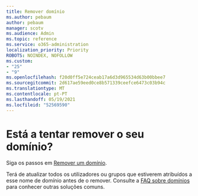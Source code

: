 ```yaml
---
title: Remover domínio
ms.author: pebaum
author: pebaum
manager: scotv
ms.audience: Admin
ms.topic: reference
ms.service: o365-administration
localization_priority: Priority
ROBOTS: NOINDEX, NOFOLLOW
ms.custom:
- "25"
- "9"
ms.openlocfilehash: f20d0ff5e724ceab17a6d3d965534d63b00bbee7
ms.sourcegitcommit: 2d617ae59eed0ce8b571339ceefce6473c03b94c
ms.translationtype: MT
ms.contentlocale: pt-PT
ms.lasthandoff: 05/19/2021
ms.locfileid: "52569590"
---
```

# <a name="trying-to-remove-your-domain"></a>Está a tentar remover o seu domínio?

Siga os passos em [Remover um domínio](/microsoft-365/admin/get-help-with-domains/remove-a-domain).
  
Terá de atualizar todos os utilizadores ou grupos que estiverem atribuídos a esse nome de domínio antes de o remover. Consulte a [FAQ sobre domínios](/microsoft-365/admin/setup/domains-faq) para conhecer outras soluções comuns.
  